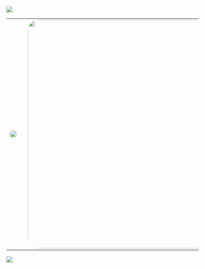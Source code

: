 <img src="https://capsule-render.vercel.app/api?type=waving&color=darkgray&height=150&section=header" />

<table align="center" style="border-collapse: collapse; border: none; border-color: transparent;">
  <tr style="border: none; border-color: transparent;">
    <td style="border: none; border-color: transparent;">
      <img
        src="https://github-readme-stats.vercel.app/api/top-langs/?username=yungxhi&layout=compact&theme=radical&hide_border=true"
        style="border-radius: 30px; max-width: 350px; width: 100%; border: none; border-color: transparent;"
      />
    </td>
    <td style="padding-left: 20px; border: none; border-color: transparent;">
      <a href="https://github.com/devxb/gitanimals" style="border: none; border-color: transparent;">
        <img
          src="https://render.gitanimals.org/lines/yungxhi?pet-id=1"
          style="width: 600px; max-width: 90vw; border-radius: 30px; border: none; border-color: transparent;"
        />
      </a>
    </td>
  </tr>
</table>

<img src="https://capsule-render.vercel.app/api?type=waving&color=darkgray&height=150&section=footer" />
